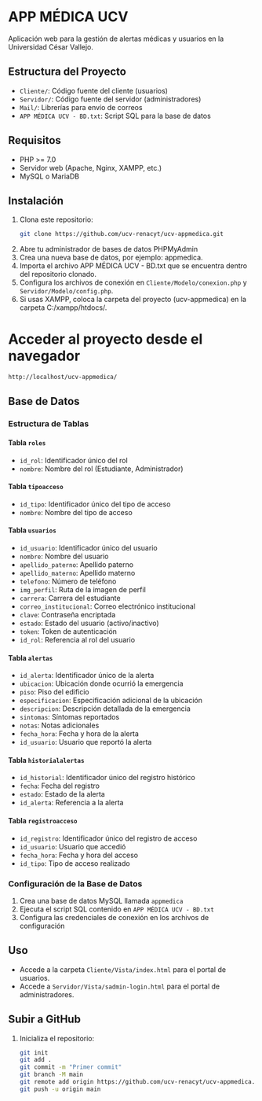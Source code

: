 # APP MÉDICA UCV

Aplicación web para la gestión de alertas médicas y usuarios en la Universidad César Vallejo.

## Estructura del Proyecto

- `Cliente/`: Código fuente del cliente (usuarios)
- `Servidor/`: Código fuente del servidor (administradores)
- `Mail/`: Librerías para envío de correos
- `APP MÉDICA UCV - BD.txt`: Script SQL para la base de datos

## Requisitos

- PHP >= 7.0
- Servidor web (Apache, Nginx, XAMPP, etc.)
- MySQL o MariaDB

## Instalación

1. Clona este repositorio:
   ```bash
   git clone https://github.com/ucv-renacyt/ucv-appmedica.git
   ```
2. Abre tu administrador de bases de datos PHPMyAdmin
3. Crea una nueva base de datos, por ejemplo: appmedica.
4. Importa el archivo APP MÉDICA UCV - BD.txt que se encuentra dentro del repositorio clonado.
5. Configura los archivos de conexión en `Cliente/Modelo/conexion.php` y `Servidor/Modelo/config.php`.
6. Si usas XAMPP, coloca la carpeta del proyecto (ucv-appmedica) en la carpeta C:/xampp/htdocs/.

# Acceder al proyecto desde el navegador
   ```bash
http://localhost/ucv-appmedica/
```
## Base de Datos

### Estructura de Tablas

#### Tabla `roles`

- `id_rol`: Identificador único del rol
- `nombre`: Nombre del rol (Estudiante, Administrador)

#### Tabla `tipoacceso`

- `id_tipo`: Identificador único del tipo de acceso
- `nombre`: Nombre del tipo de acceso

#### Tabla `usuarios`

- `id_usuario`: Identificador único del usuario
- `nombre`: Nombre del usuario
- `apellido_paterno`: Apellido paterno
- `apellido_materno`: Apellido materno
- `telefono`: Número de teléfono
- `img_perfil`: Ruta de la imagen de perfil
- `carrera`: Carrera del estudiante
- `correo_institucional`: Correo electrónico institucional
- `clave`: Contraseña encriptada
- `estado`: Estado del usuario (activo/inactivo)
- `token`: Token de autenticación
- `id_rol`: Referencia al rol del usuario

#### Tabla `alertas`

- `id_alerta`: Identificador único de la alerta
- `ubicacion`: Ubicación donde ocurrió la emergencia
- `piso`: Piso del edificio
- `especificacion`: Especificación adicional de la ubicación
- `descripcion`: Descripción detallada de la emergencia
- `sintomas`: Síntomas reportados
- `notas`: Notas adicionales
- `fecha_hora`: Fecha y hora de la alerta
- `id_usuario`: Usuario que reportó la alerta

#### Tabla `historialalertas`

- `id_historial`: Identificador único del registro histórico
- `fecha`: Fecha del registro
- `estado`: Estado de la alerta
- `id_alerta`: Referencia a la alerta

#### Tabla `registroacceso`

- `id_registro`: Identificador único del registro de acceso
- `id_usuario`: Usuario que accedió
- `fecha_hora`: Fecha y hora del acceso
- `id_tipo`: Tipo de acceso realizado

### Configuración de la Base de Datos

1. Crea una base de datos MySQL llamada `appmedica`
2. Ejecuta el script SQL contenido en `APP MÉDICA UCV - BD.txt`
3. Configura las credenciales de conexión en los archivos de configuración

## Uso

- Accede a la carpeta `Cliente/Vista/index.html` para el portal de usuarios.
- Accede a `Servidor/Vista/sadmin-login.html` para el portal de administradores.

## Subir a GitHub

1. Inicializa el repositorio:
   ```bash
   git init
   git add .
   git commit -m "Primer commit"
   git branch -M main
   git remote add origin https://github.com/ucv-renacyt/ucv-appmedica.git
   git push -u origin main
   ```
